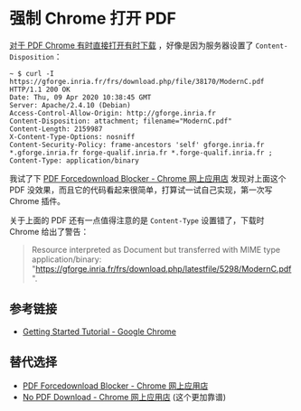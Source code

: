 # 强制 Chrome 打开 PDF

[对于 PDF Chrome 有时直接打开有时下载](https://superuser.com/questions/1277819/why-does-chrome-sometimes-download-a-pdf-instead-of-opening-it) ，好像是因为服务器设置了 `Content-Disposition`：

    ~ $ curl -I https://gforge.inria.fr/frs/download.php/file/38170/ModernC.pdf
    HTTP/1.1 200 OK
    Date: Thu, 09 Apr 2020 10:38:45 GMT
    Server: Apache/2.4.10 (Debian)
    Access-Control-Allow-Origin: http://gforge.inria.fr
    Content-Disposition: attachment; filename="ModernC.pdf"
    Content-Length: 2159987
    X-Content-Type-Options: nosniff
    Content-Security-Policy: frame-ancestors 'self' gforge.inria.fr *.gforge.inria.fr forge-qualif.inria.fr *.forge-qualif.inria.fr ;
    Content-Type: application/binary

我试了下 [PDF Forcedownload Blocker - Chrome 网上应用店](https://chrome.google.com/webstore/detail/pdf-forcedownload-blocker/ojbkmmcompidaghfnodmbeiankbbfckl) 发现对上面这个 PDF 没效果，而且它的代码看起来很简单，打算试一试自己实现，第一次写 Chrome 插件。

关于上面的 PDF 还有一点值得注意的是 `Content-Type` 设置错了，下载时 Chrome 给出了警告：

> Resource interpreted as Document but transferred with MIME type application/binary: "https://gforge.inria.fr/frs/download.php/latestfile/5298/ModernC.pdf".

## 参考链接

- [Getting Started Tutorial - Google Chrome](https://developer.chrome.com/extensions/getstarted)

## 替代选择

- [PDF Forcedownload Blocker - Chrome 网上应用店](https://chrome.google.com/webstore/detail/pdf-forcedownload-blocker/ojbkmmcompidaghfnodmbeiankbbfckl)
- [No PDF Download - Chrome 网上应用店](https://chrome.google.com/webstore/detail/no-pdf-download/ikhahkidgnljlniknmendeflkdlfhonj) (这个更加靠谱)
